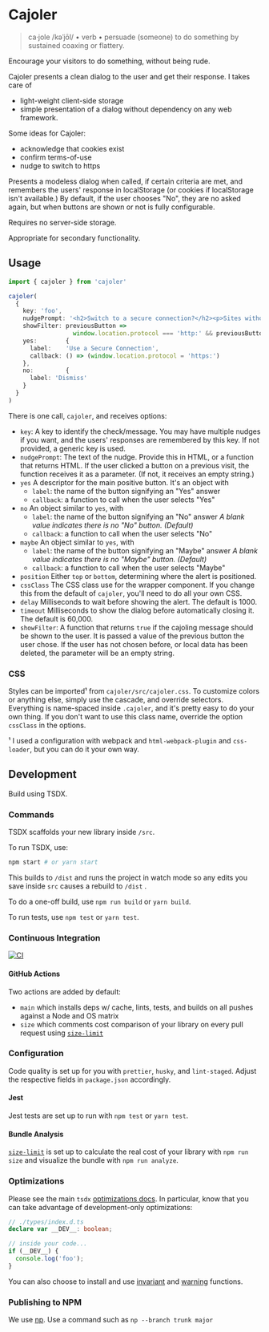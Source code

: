 # Cajoler

> ca·jole /kəˈjōl/
> • verb •
> persuade (someone) to do something by sustained coaxing or flattery.

Encourage your visitors to do something, without being rude. 

Cajoler presents a clean dialog to the user and get their response.
I takes care of
* light-weight client-side storage
* simple presentation of a dialog without dependency on any web framework.

Some ideas for Cajoler:
* acknowledge that cookies exist
* confirm terms-of-use
* nudge to switch to https

Presents a modeless dialog when called, if certain criteria are met, and 
remembers the users' response in localStorage (or cookies if localStorage isn't available.)
By default, if the user chooses "No", they are no asked again, but when buttons
are shown or not is fully configurable.

Requires no server-side storage.

Appropriate for secondary functionality.

## Usage

```typescript
import { cajoler } from 'cajoler'

cajoler(
  {
    key: 'foo',
    nudgePrompt: '<h2>Switch to a secure connection?</h2><p>Sites without the "s" in "https:" are susceptible to "wire-tapping" attacks. Observers can easily see what you are doing.</p>',
    showFilter: previousButton =>
                  window.location.protocol === 'http:' && previousButton !== 'no',
    yes:        {
      label:    'Use a Secure Connection',
      callback: () => (window.location.protocol = 'https:')
    },
    no:         {
      label: 'Dismiss'
    }
  }
)
```

There is one call, `cajoler`, and receives options:

* `key`: A key to identify the check/message. You may have multiple nudges if you want, and the users' responses are remembered by this key. If not provided, a generic key is used. 
* `nudgePrompt`: The text of the nudge. Provide this in HTML, or a function that returns HTML. If the user clicked a button on a previous visit, the function receives it as a parameter. (If not, it receives an empty string.)
* `yes` A descriptor for the main positive button. It's an object with
    - `label`: the name of the button signifying an "Yes" answer
    - `callback`: a function to call when the user selects "Yes"
* `no` An object similar to `yes`, with
    - `label`: the name of the button signifying an "No" answer
      _A blank value indicates there is no "No" button. (Default)_
    - `callback`: a function to call when the user selects "No"
* `maybe` An object similar to `yes`, with
    - `label`: the name of the button signifying an "Maybe" answer
      _A blank value indicates there is no "Maybe" button. (Default)_
    - `callback`: a function to call when the user selects "Maybe"
* `position` Either `top` or `bottom`, determining where the alert is positioned.
* `cssClass` The CSS class use for the wrapper component. If you change this from the default of `cajoler`, you'll need to do all your own CSS.
* `delay` Milliseconds to wait before showing the alert. The default is 1000.
* `timeout` Milliseconds to show the dialog before automatically closing it. The default is 60,000.
* `showFilter`: A function that returns `true` if the cajoling message should be shown to the user. It is passed a value
  of the previous button the user chose. If the user has not chosen before, or local data has been deleted, the
  parameter will be an empty string.
  
### CSS

Styles can be imported¹ from `cajoler/src/cajoler.css`. To customize colors or anything else, simply use the cascade, and
override selectors. Everything is name-spaced inside `.cajoler`, and it's pretty easy to do your own thing. If you don't want to use this class name, override the option `cssClass` in the options.

¹ I used a configuration with webpack and `html-webpack-plugin` and `css-loader`, but you can do it your own way.

## Development

Build using TSDX.

### Commands

TSDX scaffolds your new library inside `/src`.

To run TSDX, use:

```bash
npm start # or yarn start
```

This builds to `/dist` and runs the project in watch mode so any edits you save inside `src` causes a rebuild to `/dist`
.

To do a one-off build, use `npm run build` or `yarn build`.

To run tests, use `npm test` or `yarn test`.

### Continuous Integration

[![CI](https://github.com/ndp/cajoler/actions/workflows/main.yml/badge.svg)](https://github.com/ndp/cajoler/actions/workflows/main.yml)

#### GitHub Actions

Two actions are added by default:

- `main` which installs deps w/ cache, lints, tests, and builds on all pushes against a Node and OS matrix
- `size` which comments cost comparison of your library on every pull request
  using [`size-limit`](https://github.com/ai/size-limit)

### Configuration

Code quality is set up for you with `prettier`, `husky`, and `lint-staged`. Adjust the respective fields
in `package.json` accordingly.

#### Jest

Jest tests are set up to run with `npm test` or `yarn test`.

#### Bundle Analysis

[`size-limit`](https://github.com/ai/size-limit) is set up to calculate the real cost of your library
with `npm run size` and visualize the bundle with `npm run analyze`.

### Optimizations

Please see the main `tsdx` [optimizations docs](https://github.com/palmerhq/tsdx#optimizations). In particular, know
that you can take advantage of development-only optimizations:

```typescript
// ./types/index.d.ts
declare var __DEV__: boolean;

// inside your code...
if (__DEV__) {
  console.log('foo');
}
```

You can also choose to install and use [invariant](https://github.com/palmerhq/tsdx#invariant)
and [warning](https://github.com/palmerhq/tsdx#warning) functions.

### Publishing to NPM

We use [np](https://github.com/sindresorhus/np). Use a command such as `np --branch trunk major`
